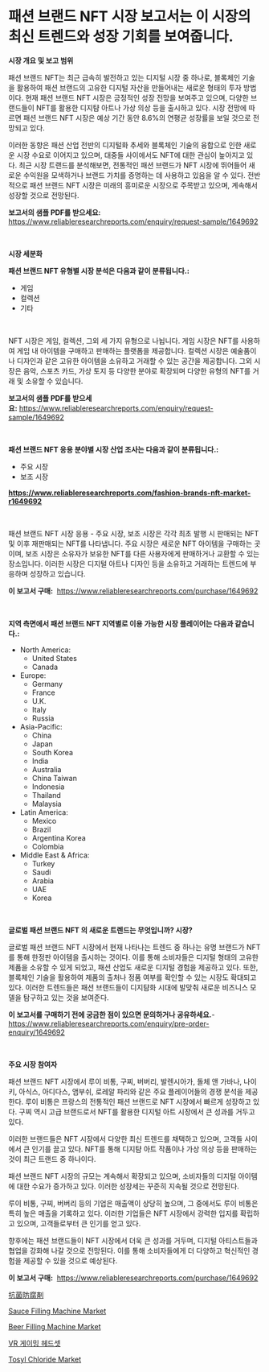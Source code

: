 <p><h1>패션 브랜드 NFT 시장 보고서는 이 시장의 최신 트렌드와 성장 기회를 보여줍니다.</h1></p><p><strong>시장 개요 및 보고 범위</strong></p>
<p><p>패션 브랜드 NFT는 최근 급속히 발전하고 있는 디지털 시장 중 하나로, 블록체인 기술을 활용하여 패션 브랜드의 고유한 디지털 자산을 만들어내는 새로운 형태의 투자 방법이다. 현재 패션 브랜드 NFT 시장은 긍정적인 성장 전망을 보여주고 있으며, 다양한 브랜드들이 NFT를 활용한 디지턈 아트나 가상 의상 등을 출시하고 있다. 시장 전망에 따르면 패션 브랜드 NFT 시장은 예상 기간 동안 8.6%의 연평균 성장률을 보일 것으로 전망되고 있다. </p><p>이러한 동향은 패션 산업 전반의 디지털화 추세와 블록체인 기술의 융합으로 인한 새로운 시장 수요로 이어지고 있으며, 대중들 사이에서도 NFT에 대한 관심이 높아지고 있다. 최근 시장 트랜드를 분석해보면, 전통적인 패션 브랜드가 NFT 시장에 뛰어들어 새로운 수익원을 모색하거나 브랜드 가치를 증명하는 데 사용하고 있음을 알 수 있다. 전반적으로 패션 브랜드 NFT 시장은 미래의 흥미로운 시장으로 주목받고 있으며, 계속해서 성장할 것으로 전망된다.</p></p>
<p><strong>보고서의 샘플 PDF를 받으세요:</strong> <a href="https://www.reliableresearchreports.com/enquiry/request-sample/1649692">https://www.reliableresearchreports.com/enquiry/request-sample/1649692</a></p>
<p>&nbsp;</p>
<p><strong>시장 세분화</strong></p>
<p><strong>패션 브랜드 NFT 유형별 시장 분석은 다음과 같이 분류됩니다.:</strong></p>
<p><ul><li>게임</li><li>컬렉션</li><li>기타</li></ul></p>
<p>&nbsp;</p>
<p><p>NFT 시장은 게임, 컬렉션, 그외 세 가지 유형으로 나뉩니다. 게임 시장은 NFT를 사용하여 게임 내 아이템을 구매하고 판매하는 플랫폼을 제공합니다. 컬렉션 시장은 예술품이나 디자인과 같은 고유한 아이템을 소유하고 거래할 수 있는 공간을 제공합니다. 그외 시장은 음악, 스포츠 카드, 가상 토지 등 다양한 분야로 확장되며 다양한 유형의 NFT를 거래 및 소유할 수 있습니다.</p></p>
<p><strong>보고서의 샘플 PDF를 받으세요:</strong>&nbsp;<a href="https://www.reliableresearchreports.com/enquiry/request-sample/1649692">https://www.reliableresearchreports.com/enquiry/request-sample/1649692</a></p>
<p>&nbsp;</p>
<p><strong> 패션 브랜드 NFT 응용 분야별 시장 산업 조사는 다음과 같이 분류됩니다.:</strong></p>
<p><ul><li>주요 시장</li><li>보조 시장</li></ul></p>
<p><strong><a href="https://www.reliableresearchreports.com/fashion-brands-nft-market-r1649692">https://www.reliableresearchreports.com/fashion-brands-nft-market-r1649692</a></strong></p>
<p>&nbsp;</p>
<p><p>패션 브랜드 NFT 시장 응용 - 주요 시장, 보조 시장은 각각 최초 발행 시 판매되는 NFT 및 이후 재판매되는 NFT를 나타냅니다. 주요 시장은 새로운 NFT 아이템을 구매하는 곳이며, 보조 시장은 소유자가 보유한 NFT를 다른 사용자에게 판매하거나 교환할 수 있는 장소입니다. 이러한 시장은 디지털 아트나 디자인 등을 소유하고 거래하는 트렌드에 부응하며 성장하고 있습니다.</p></p>
<p><strong>이 보고서 구매:</strong>&nbsp; <a href="https://www.reliableresearchreports.com/purchase/1649692">https://www.reliableresearchreports.com/purchase/1649692</a></p>
<p>&nbsp;</p>
<p><strong>지역 측면에서 패션 브랜드 NFT 지역별로 이용 가능한 시장 플레이어는 다음과 같습니다.:</strong></p>
<p><ul>
    <li>
        North America:
        <ul>
            <li>United States</li>
            <li>Canada</li>
        </ul>
    </li>
    <li>
        Europe:
        <ul>
            <li>Germany</li>
            <li>France</li>
            <li>U.K.</li>
            <li>Italy</li>
            <li>Russia</li>
        </ul>
    </li>
    <li>
        Asia-Pacific:
        <ul>
            <li>China</li>
            <li>Japan</li>
            <li>South Korea</li>
            <li>India</li>
            <li>Australia</li>
            <li>China Taiwan</li>
            <li>Indonesia</li>
            <li>Thailand</li>
            <li>Malaysia</li>
        </ul>
    </li>
    <li>
        Latin America:
        <ul>
            <li>Mexico</li>
            <li>Brazil</li>
            <li>Argentina Korea</li>
            <li>Colombia</li>
        </ul>
    </li>
    <li>
        Middle East & Africa:
        <ul>
            <li>Turkey</li>
            <li>Saudi</li>
            <li>Arabia</li>
            <li>UAE</li>
            <li>Korea</li>
        </ul>
    </li>
    </ul></p>
<p>&nbsp;</p>
<p><strong>글로벌 패션 브랜드 NFT 의 새로운 트렌드는 무엇입니까? 시장?</strong></p>
<p><p>글로벌 패션 브랜드 NFT 시장에서 현재 나타나는 트렌드 중 하나는 유명 브랜드가 NFT를 통해 한정판 아이템을 출시하는 것이다. 이를 통해 소비자들은 디지털 형태의 고유한 제품을 소유할 수 있게 되었고, 패션 산업도 새로운 디지털 경험을 제공하고 있다. 또한, 블록체인 기술을 활용하여 제품의 출처나 정품 여부를 확인할 수 있는 시장도 확대되고 있다. 이러한 트렌드들은 패션 브랜드들이 디지턈화 시대에 발맞춰 새로운 비즈니스 모델을 탐구하고 있는 것을 보여준다.</p></p>
<p><strong>이 보고서를 구매하기 전에 궁금한 점이 있으면 문의하거나 공유하세요.</strong>- <a href="https://www.reliableresearchreports.com/enquiry/pre-order-enquiry/1649692">https://www.reliableresearchreports.com/enquiry/pre-order-enquiry/1649692</a></p>
<p>&nbsp;</p>
<p><strong>주요 시장 참여자</strong></p>
<p><p>패션 브랜드 NFT 시장에서 루이 비통, 구찌, 버버리, 발렌시아가, 돌체 앤 가바나, 나이키, 아식스, 아디다스, 앰부쉬, 로레알 파리와 같은 주요 플레이어들의 경쟁 분석을 제공한다. 루이 비통은 프랑스의 전통적인 패션 브랜드로 NFT 시장에서 빠르게 성장하고 있다. 구찌 역시 고급 브랜드로서 NFT를 활용한 디지털 아트 시장에서 큰 성과를 거두고 있다.</p><p>이러한 브랜드들은 NFT 시장에서 다양한 최신 트렌드를 채택하고 있으며, 고객들 사이에서 큰 인기를 끌고 있다. NFT를 통해 디지턈 아트 작품이나 가상 의상 등을 판매하는 것이 최근 트랜드 중 하나이다.</p><p>패션 브랜드 NFT 시장의 규모는 계속해서 확장되고 있으며, 소비자들의 디지털 아이템에 대한 수요가 증가하고 있다. 이러한 성장세는 꾸준히 지속될 것으로 전망된다.</p><p>루이 비통, 구찌, 버버리 등의 기업은 매출액이 상당히 높으며, 그 중에서도 루이 비통은 특히 높은 매출을 기록하고 있다. 이러한 기업들은 NFT 시장에서 강력한 입지를 확립하고 있으며, 고객들로부터 큰 인기를 얻고 있다.</p><p>향후에는 패션 브랜드들이 NFT 시장에서 더욱 큰 성과를 거두며, 디지털 아티스트들과 협업을 강화해 나갈 것으로 전망된다. 이를 통해 소비자들에게 더 다양하고 혁신적인 경험을 제공할 수 있을 것으로 예상된다.</p></p>
<p><strong>이 보고서 구매:</strong>&nbsp;&nbsp;<a href="https://www.reliableresearchreports.com/purchase/1649692">https://www.reliableresearchreports.com/purchase/1649692</a></p>
<p><p><a href="https://github.com/mcbeesbxa270/Market-Research-Report-List-1/blob/main/564668231250.md">抗菌防腐剤</a></p><p><a href="https://github.com/mahnoor2003/Market-Research-Report-List-4/blob/main/sauce-filling-machine-market.md">Sauce Filling Machine Market</a></p><p><a href="https://github.com/juancolorado15/Market-Research-Report-List-2/blob/main/beer-filling-machine-market.md">Beer Filling Machine Market</a></p><p><a href="https://github.com/vskv4779xr1/Market-Research-Report-List-1/blob/main/206734128707.md">VR 게이밍 헤드셋</a></p><p><a href="https://issuu.com/reportprime-2/docs/tosyl-chloride-market-size-2030.pptx">Tosyl Chloride Market</a></p></p>